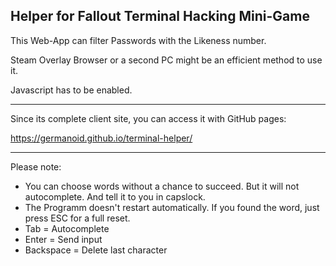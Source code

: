 ## Helper for Fallout Terminal Hacking Mini-Game

This Web-App can filter Passwords with the Likeness number. 

Steam Overlay Browser or a second PC might be an efficient method to use it. 

Javascript has to be enabled.

---
Since its complete client site, you can access it with GitHub pages: 

https://germanoid.github.io/terminal-helper/

---
Please note:

* You can choose words without a chance to succeed. But it will not autocomplete. And tell it to you in capslock.
* The Programm doesn't restart automatically. If you found the word, just press ESC for a full reset.
* Tab = Autocomplete
* Enter = Send input
* Backspace = Delete last character
